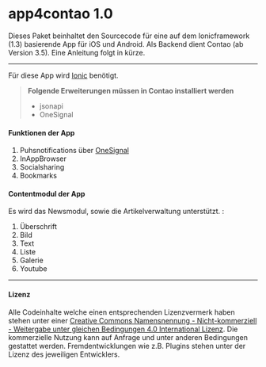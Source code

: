 app4contao 1.0
===================


Dieses Paket beinhaltet den Sourcecode für eine auf dem Ionicframework (1.3) basierende App für iOS und Android. Als Backend dient Contao (ab Version 3.5). Eine Anleitung folgt in kürze.

----------
Für diese App wird [Ionic](http://ionicframework.com/) benötigt.

> **Folgende Erweiterungen müssen in Contao installiert werden**
> - jsonapi
> - OneSignal

#### Funktionen der App

 1. Puhsnotifications über [OneSignal](https://onesignal.com/)
 2. InAppBrowser
 3. Socialsharing
 4. Bookmarks

#### Contentmodul der App

Es wird das Newsmodul, sowie die Artikelverwaltung unterstützt. :

 1. Überschrift
 2. Bild
 3. Text
 4. Liste
 5. Galerie
 6. Youtube

----------
#### Lizenz
Alle Codeinhalte welche einen entsprechenden Lizenzvermerk haben stehen unter einer <a rel="license" href="http://creativecommons.org/licenses/by-nc-sa/4.0/">Creative Commons Namensnennung - Nicht-kommerziell - Weitergabe unter gleichen Bedingungen 4.0 International Lizenz</a>. Die kommerzielle Nutzung kann auf Anfrage und unter anderen Bedingungen gestattet werden. Fremdentwicklungen wie z.B. Plugins stehen unter der Lizenz des jeweiligen Entwicklers.